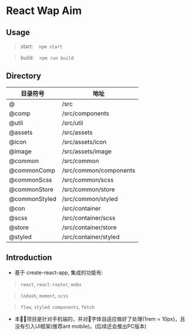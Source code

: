 # React Wap Aim

## Usage
> start: &nbsp;&nbsp; <code>npm start</code>

> build: &nbsp;&nbsp; <code>npm run build</code>


## Directory

| 目录符号        | 地址                    |
| -------------- | ---------------------- |
| @              | /src                   |
| @comp          | /src/components        |
| @util          | /src/util              |
| @assets        | /src/assets            |
| @icon          | /src/assets/icon       |
| @image         | /src/assets/image      |
| @common        | /src/common            |
| @commonComp    | /src/common/components |
| @commonScss    | /src/common/scss       |
| @commonStore   | /src/common/store      |
| @commonStyled  | /src/common/styled     |
| @con           | /src/container         |
| @scss          | /src/container/scss    |
| @store         | /src/container/store   |
| @styled        | /src/container/styled  |

## Introduction
* 基于 create-react-app, 集成的功能有:

> <code>react</code>, <code>react-router</code>, <code>mobx</code>

> <code>lodash</code>, <code>moment</code>, <code>scss</code>

> <code>flow</code>, <code>styled components</code>, <code>fetch</code>

* 本项目是针对手机端的，并对字体自适应做好了处理(1rem = 10px)，且没有引入UI框架(推荐ant mobile)。(后续还会推出PC版本)
